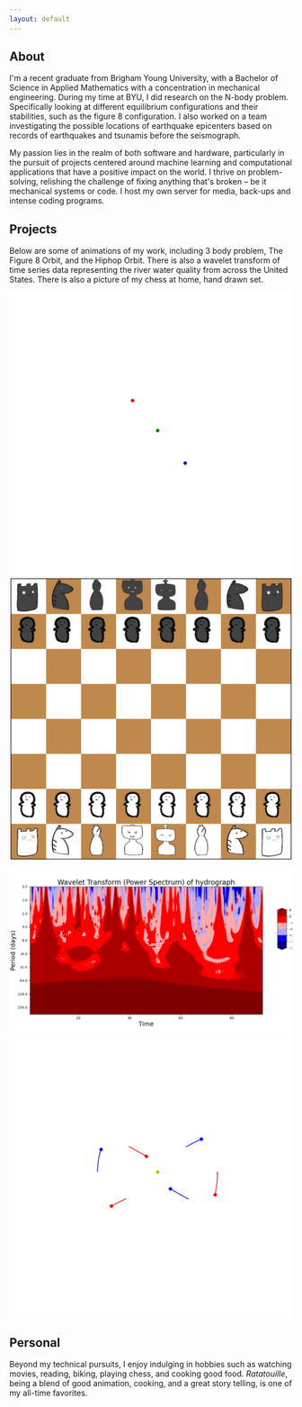 ```yaml
---
layout: default
---
```


## About

I'm a recent graduate from Brigham Young University, with a Bachelor of Science
in Applied Mathematics with a concentration in mechanical engineering.
During my time at BYU, I did research on the N-body problem. Specifically looking
at different equilibrium configurations and their stabilities, such as the figure 8
configuration. I also worked on a team investigating the possible locations of
earthquake epicenters based on records of earthquakes and tsunamis before the
seismograph.

My passion lies in the realm of both software and hardware, particularly in the
pursuit of projects centered around machine learning and computational applications
that have a positive impact on the world.
I thrive on problem-solving, relishing the challenge of fixing anything that's broken –
be it mechanical systems or code. I host my own server for media, back-ups and intense coding programs.


## Projects

Below are some of animations of my work, including 3 body problem, The Figure 8 Orbit,
and the Hiphop Orbit.
There is also a wavelet transform of time series data representing the river water quality
from across the United States.
There is also a picture of my chess at home, hand drawn set.
<div class="gif-row">
  <!-- <img src="/assets/images/hiphop.gif" alt="GIF 2"> -->
  <img src="/assets/images/figure8.gif" alt="GIF 3">
  <img src="/assets/images/Chess.png" alt="GIF 1">
</div>
<p></p>

<div class="gif-row">
  <img src="/assets/images/stream.png" alt="GIF 1">
  <img src="/assets/images/hiphop.gif" alt="GIF 2">
</div>

<p></p>

## Personal

Beyond my technical pursuits, I enjoy indulging in hobbies such as watching movies,
reading, biking, playing chess, and cooking good food. *Ratatouille*, being a blend of good
animation, cooking, and a great story telling, is one of my all-time favorites.
